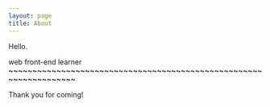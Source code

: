 ```yaml
---
layout: page
title: About
---
```


Hello.

web front-end learner
**~~~~~~~~~~~~~~~~~~~~~~~~~~~~~~~~~~~~~~~~~~~~~~~~~~~~~~~~~~~~~~~~~~~**

Thank you for coming!
